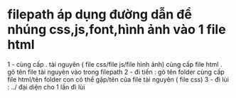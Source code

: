 

# filepath áp dụng đường dẫn để nhúng css,js,font,hình ảnh vào 1 file html
1 - cùng cấp . tài nguyên ( file css/file js/file hình ảnh) cùng cấp file html . gõ tên file tài nguyên vào trong filepath 
2 - đi tiến : gõ tên folder cùng cấp file html/tên folder con có thể gặp/tên của file tài nguyên ( file css)
3 - đi lùi : ../ đại diện cho 1 lần đi lùi 
